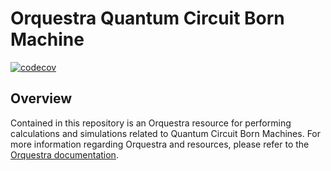 # Orquestra Quantum Circuit Born Machine

[![codecov](https://codecov.io/gh/zapatacomputing/z-quantum-qcbm/branch/master/graph/badge.svg?token=nLDcbGF5DU)](https://codecov.io/gh/zapatacomputing/z-quantum-qcbm)

## Overview

Contained in this repository is an Orquestra resource for performing calculations and simulations related to Quantum Circuit Born Machines. For more information regarding Orquestra and resources, please refer to the [Orquestra documentation](https://www.orquestra.io/docs).
